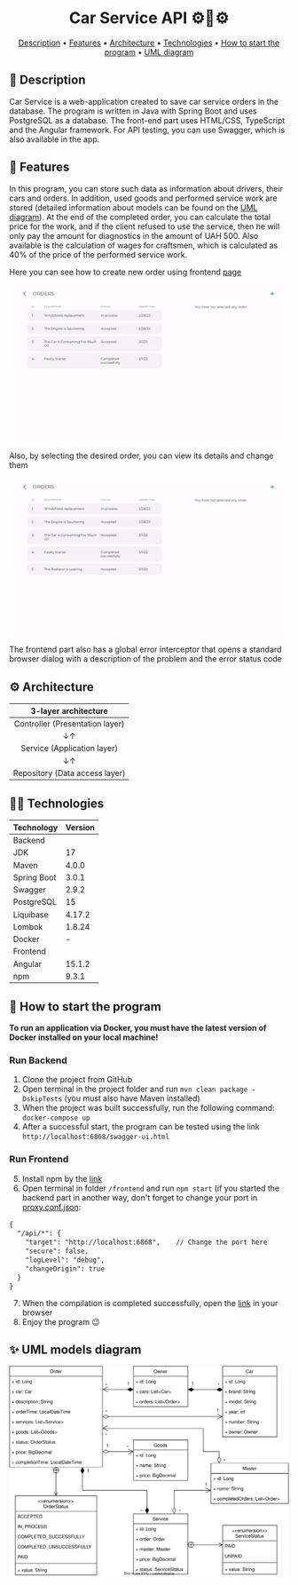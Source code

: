 <h1 align="center">
  Car Service API ⚙️🚗⚙️
</h1>

<p align="center">
  <a href="#-description">Description</a> •
  <a href="#-features">Features</a> •
  <a href="#-architecture">Architecture</a> •
  <a href="#-technologies">Technologies</a> •
  <a href="#-how-to-start-the-program">How to start the program</a> •
  <a href="#-uml-models-diagram">UML diagram</a>
</p>

## 📃 Description
Car Service is a web-application created to save car service orders in the database. The program is written in Java with Spring Boot and uses PostgreSQL as a database. The front-end part uses HTML/CSS, TypeScript and the Angular framework. For API testing, you can use Swagger, which is also available in the app.

## 🚀 Features
In this program, you can store such data as information about drivers, their cars and orders. In addition, used goods and performed service work are stored (detailed information about models can be found on the [UML diagram](#-uml-models-diagram)). At the end of the completed order, you can calculate the total price for the work, and if the client refused to use the service, then he will only pay the amount for diagnostics in the amount of UAH 500. Also available is the calculation of wages for craftsmen, which is calculated as 40% of the price of the performed service work.

Here you can see how to create new order using frontend [page](http://localhost:4200/orders)

![Creating new order](images/creatingNewOrder.gif)

Also, by selecting the desired order, you can view its details and change them

![Updating order status](images/updatingOrderStatus.gif)

The frontend part also has a global error interceptor that opens a standard browser dialog with a description of the problem and the error status code

## ⚙ Architecture
|       3-layer architecture       |
|:--------------------------------:|
|  Controller (Presentation layer) |
|                ↓↑                |
|    Service (Application layer)   |
|                ↓↑                |
|  Repository (Data access layer)  |

## 🧑‍💻 Technologies
| Technology    | Version |
|:--------------|:--------|
| Backend       |         |
| JDK           | 17      |
| Maven         | 4.0.0   |
| Spring Boot   | 3.0.1   |
| Swagger       | 2.9.2   |
| PostgreSQL    | 15      |
| Liquibase     | 4.17.2  |
| Lombok        | 1.8.24  |
| Docker        | -       |
| Frontend      |         |
| Angular       | 15.1.2  |
| npm           | 9.3.1   |

## 📎 How to start the program
**To run an application via Docker, you must have the latest version of Docker installed on your local machine!**
### Run Backend
1. Clone the project from GitHub
2. Open terminal in the project folder and run `mvn clean package -DskipTests` (you must also have Maven installed)
3. When the project was built successfully, run the following command: `docker-compose up`
4. After a successful start, the program can be tested using the link `http://localhost:6868/swagger-ui.html`

### Run Frontend
5. Install npm by the [link](https://docs.npmjs.com/downloading-and-installing-node-js-and-npm)
6. Open terminal in folder `/frontend` and run `npm start` (if you started the backend part in another way, don't forget to change your port in [proxy.conf.json](https://github.com/pavlogook/car-service/blob/04d5d80d9de8579b0cb521230cdcbc63389869b2/frontend/proxy.conf.json#L3):
```
{
  "/api/*": {
    "target": "http://localhost:6868",    // Change the port here
    "secure": false,
    "logLevel": "debug",
    "changeOrigin": true
  }
}
```
7. When the compilation is completed successfully, open the [link](http://localhost:4200) in your browser
8. Enjoy the program 😉

## ✨ UML models diagram
![UML diagram](images/uml.svg)
